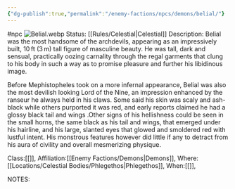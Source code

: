 ```yaml
---
{"dg-publish":true,"permalink":"/enemy-factions/npcs/demons/belial/"}
---
```


#npc 
![Belial.webp](/img/user/Images/Belial.webp)
Status: [[Rules/Celestial\|Celestial]]
Description:
Belial was the most handsome of the archdevils, appearing as an impressively built, 10 ft (3 m) tall figure of masculine beauty. He was tall, dark and sensual, practically oozing carnality through the regal garments that clung to his body in such a way as to promise pleasure and further his libidinous image.

Before Mephistopheles took on a more infernal appearance, Belial was also the most devilish looking Lord of the Nine, an impression enhanced by the ranseur he always held in his claws. Some said his skin was scaly and ash-black while others purported it was red, and early reports claimed he had a glossy black tail and wings .Other signs of his hellishness could be seen in the small horns, the same black as his tail and wings, that emerged under his hairline, and his large, slanted eyes that glowed and smoldered red with lustful intent. His monstrous features however did little if any to detract from his aura of civility and overall mesmerizing physique.

Class:[[]],
Affiliation:[[Enemy Factions/Demons\|Demons]],
Where:[[Locations/Celestial Bodies/Phlegethos\|Phlegethos]],
When:[[]],

NOTES:

